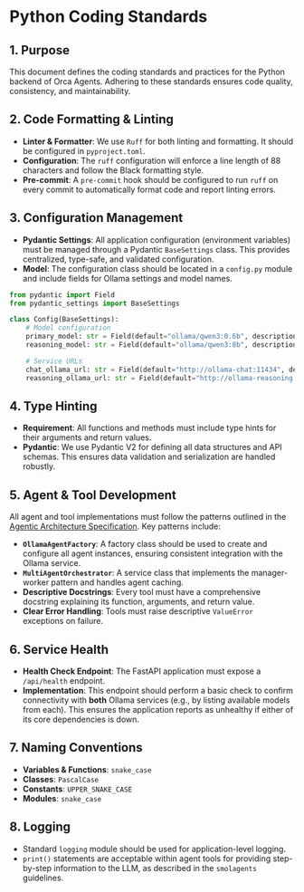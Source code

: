 # Python Coding Standards

## 1. Purpose

This document defines the coding standards and practices for the Python backend of Orca Agents. Adhering to these standards ensures code quality, consistency, and maintainability.

## 2. Code Formatting & Linting

- **Linter & Formatter**: We use `Ruff` for both linting and formatting. It should be configured in `pyproject.toml`.
- **Configuration**: The `ruff` configuration will enforce a line length of 88 characters and follow the Black formatting style.
- **Pre-commit**: A `pre-commit` hook should be configured to run `ruff` on every commit to automatically format code and report linting errors.

## 3. Configuration Management

- **Pydantic Settings**: All application configuration (environment variables) must be managed through a Pydantic `BaseSettings` class. This provides centralized, type-safe, and validated configuration.
- **Model**: The configuration class should be located in a `config.py` module and include fields for Ollama settings and model names.

```python
from pydantic import Field
from pydantic_settings import BaseSettings

class Config(BaseSettings):
    # Model configuration
    primary_model: str = Field(default="ollama/qwen3:0.6b", description="Fast model for the orchestrator (Manager) agent")
    reasoning_model: str = Field(default="ollama/qwen3:8b", description="Powerful model for the specialist (Worker) agents")

    # Service URLs
    chat_ollama_url: str = Field(default="http://ollama-chat:11434", description="URL for the chat model Ollama service")
    reasoning_ollama_url: str = Field(default="http://ollama-reasoning:11434", description="URL for the reasoning model Ollama service")
```

## 4. Type Hinting

- **Requirement**: All functions and methods must include type hints for their arguments and return values.
- **Pydantic**: We use Pydantic V2 for defining all data structures and API schemas. This ensures data validation and serialization are handled robustly.

## 5. Agent & Tool Development

All agent and tool implementations must follow the patterns outlined in the [Agentic Architecture Specification](agentic_architecture.md). Key patterns include:

- **`OllamaAgentFactory`**: A factory class should be used to create and configure all agent instances, ensuring consistent integration with the Ollama service.
- **`MultiAgentOrchestrator`**: A service class that implements the manager-worker pattern and handles agent caching.
- **Descriptive Docstrings**: Every tool must have a comprehensive docstring explaining its function, arguments, and return value.
- **Clear Error Handling**: Tools must raise descriptive `ValueError` exceptions on failure.

## 6. Service Health

- **Health Check Endpoint**: The FastAPI application must expose a `/api/health` endpoint.
- **Implementation**: This endpoint should perform a basic check to confirm connectivity with **both** Ollama services (e.g., by listing available models from each). This ensures the application reports as unhealthy if either of its core dependencies is down.

## 7. Naming Conventions

- **Variables & Functions**: `snake_case`
- **Classes**: `PascalCase`
- **Constants**: `UPPER_SNAKE_CASE`
- **Modules**: `snake_case`

## 8. Logging

- Standard `logging` module should be used for application-level logging.
- `print()` statements are acceptable within agent tools for providing step-by-step information to the LLM, as described in the `smolagents` guidelines. 